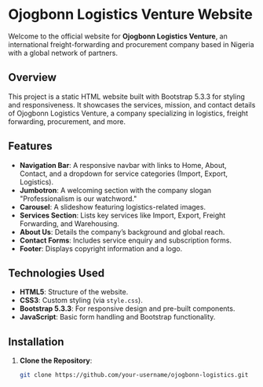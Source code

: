 # Ojogbonn Logistics Venture Website

Welcome to the official website for **Ojogbonn Logistics Venture**, an international freight-forwarding and procurement company based in Nigeria with a global network of partners.

## Overview

This project is a static HTML website built with Bootstrap 5.3.3 for styling and responsiveness. It showcases the services, mission, and contact details of Ojogbonn Logistics Venture, a company specializing in logistics, freight forwarding, procurement, and more.

## Features

- **Navigation Bar**: A responsive navbar with links to Home, About, Contact, and a dropdown for service categories (Import, Export, Logistics).
- **Jumbotron**: A welcoming section with the company slogan "Professionalism is our watchword."
- **Carousel**: A slideshow featuring logistics-related images.
- **Services Section**: Lists key services like Import, Export, Freight Forwarding, and Warehousing.
- **About Us**: Details the company’s background and global reach.
- **Contact Forms**: Includes service enquiry and subscription forms.
- **Footer**: Displays copyright information and a logo.

## Technologies Used

- **HTML5**: Structure of the website.
- **CSS3**: Custom styling (via `style.css`).
- **Bootstrap 5.3.3**: For responsive design and pre-built components.
- **JavaScript**: Basic form handling and Bootstrap functionality.

## Installation

1. **Clone the Repository**:
   ```bash
   git clone https://github.com/your-username/ojogbonn-logistics.git
